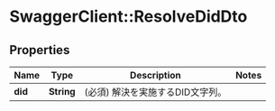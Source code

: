 # SwaggerClient::ResolveDidDto

## Properties
Name | Type | Description | Notes
------------ | ------------- | ------------- | -------------
**did** | **String** | (必須) 解決を実施するDID文字列。 | 

